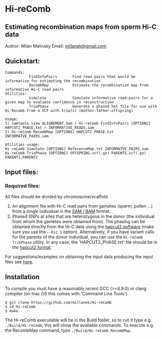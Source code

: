 # Hi-reComb

## Estimating recombination maps from sperm Hi-C data

Author: Milan Malinsky 
Email: millanek@gmail.com

## Quickstart:
```
Commands:
           FindInfoPairs       Find read pairs that would be informative for estimating the recombination
           RecombMap           Estimate the recombination map from informative Hi-C read pairs
Utilities:
           Simulate            Simulate informative read-pairs for a given map to evaluate confidence in reconstruction
           TrioPhase           Generate a phased het file for use with Hi-Recomb from a VCF with trio(s) (mother-father-offspring)

Usage:
1) samtools view ALIGNEMENT.bam | Hi-reComb FindInfoPairs [OPTIONS] HAPCUT2_PHASE.txt > INFORMATIVE_READS.sam
2) Hi-reComb RecombMap [OPTIONS] HAPCUT2_PHASE.txt INFORMATVE_PAIRS.sam

Utilities usage:
Hi-reComb Simulate [OPTIONS] ReferenceMap.txt INFORMATVE_PAIRS.sam
Hi-reComb TrioPhase [OPTIONS] OFFSPRING.vcf(.gz) PARENTS.vcf(.gz) PARENT1,PARENT2
```

## Input files:
### Required files:

All files should be divided by chromosome/scaffold.

1. An alignment file with Hi-C read pairs from gametes (sperm, pollen ...) from a single individual in the [SAM / BAM](https://samtools.github.io/hts-specs/SAMv1.pdf) format.   
2. Phased SNPs at sites that are heterozygous in the donor (the individual from whom the gametes were obtained from). The phasing can be obtained directly from the Hi-C data using the [hapcut2 software](https://github.com/vibansal/HapCUT2) (make sure you use the `--hic 1` option). Alternatively, if you have variant calls for the parents of the donor individual, you can use the `Hi-reComb TrioPhase` utility. In any case, the 'HAPCUT2_PHASE.txt' file should be in the [hapcut2 format](HapCUT2_format.md).

For suggestions/examples on obtaining the input data producing the input files see [here](Data_preprocessing.md). 
   
## Installation
To compile you must have a reasonably recent GCC (>=4.9.0) or clang compiler (on mac OS this comes with 'Command Line Tools').

```console
$ git clone https://github.com/millanek/Hi-reComb
$ cd Hi-reComb
$ make
```

The Hi-reComb executable will be in the Build folder, so to run it type e.g. `./Build/Hi-reComb`; this will show the available commands. To execute e.g. the RecombMap command, type `./Build/Hi-reComb RecombMap`.
